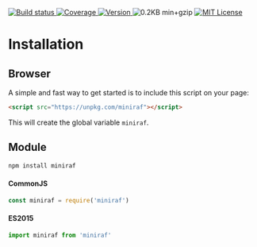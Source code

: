 <a href="https://travis-ci.org/jlmakes/miniraf"> <img src="https://img.shields.io/travis/jlmakes/miniraf.svg" alt="Build status"> </a>
<a href="https://coveralls.io/github/jlmakes/miniraf"> <img src="https://img.shields.io/coveralls/jlmakes/miniraf.svg" alt="Coverage"> </a>
<a href="https://www.npmjs.com/package/miniraf"> <img src="https://img.shields.io/npm/v/miniraf.svg" alt="Version"> </a>
<img src="https://img.shields.io/badge/min+gzip-0.2KB-blue.svg" alt="0.2KB min+gzip">
<a href="https://github.com/jlmakes/miniraf/blob/master/LICENSE"> <img src="https://img.shields.io/badge/license-MIT-1283c3.svg" alt="MIT License"> </a>

# Installation

## Browser

A simple and fast way to get started is to include this script on your page:

```html
<script src="https://unpkg.com/miniraf"></script>
```

This will create the global variable `miniraf`.

## Module

```bash
npm install miniraf
```

#### CommonJS

```js
const miniraf = require('miniraf')
```

#### ES2015

```js
import miniraf from 'miniraf'
```
